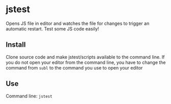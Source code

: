 # jstest

Opens JS file in editor and watches the file for changes to trigger an automatic restart. Test some JS code easily!

## Install
Clone source code and make jstest/scripts available to the command line. If you do not open your editor from the command line, you have to change the command from `subl` to the command you use to open your editor

## Use
Command line: `jstest`